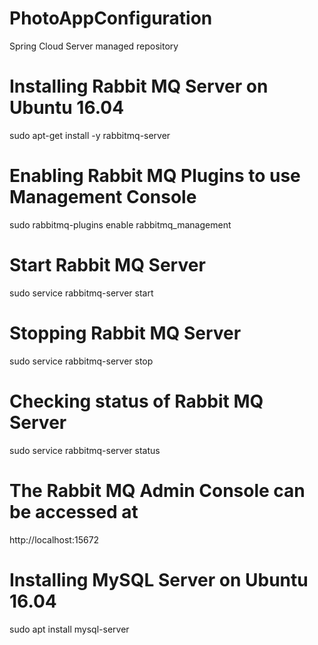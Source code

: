 # PhotoAppConfiguration
Spring Cloud Server managed repository


# Installing Rabbit MQ Server on Ubuntu 16.04

sudo apt-get install -y rabbitmq-server

# Enabling Rabbit MQ Plugins to use Management Console

sudo rabbitmq-plugins enable rabbitmq_management

# Start Rabbit MQ Server

sudo service rabbitmq-server start

# Stopping Rabbit MQ Server

sudo service rabbitmq-server stop

# Checking status of Rabbit MQ Server

sudo service rabbitmq-server status

# The Rabbit MQ Admin Console can be accessed at

http://localhost:15672

# Installing MySQL Server on Ubuntu 16.04

sudo apt install mysql-server



